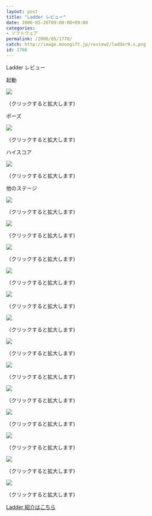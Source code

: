 ```yaml
---
layout: post
title: "Ladder レビュー"
date: 2006-05-26T09:00:00+09:00
categories:
- ソフトウェア
permalink: /2006/05/1770/
catch: http://image.moongift.jp/review2/ladder9.s.png
id: 1766
---
```

Ladder レビュー  
<!--more-->

起動

  

[![](http://image.moongift.jp/review2/ladder1.s.png)](http://image.moongift.jp/review2/ladder1.png)  
  
（クリックすると拡大します)

  

ポーズ

  

[![](http://image.moongift.jp/review2/ladder3.s.png)](http://image.moongift.jp/review2/ladder3.png)  
  
（クリックすると拡大します)

  

ハイスコア

  

[![](http://image.moongift.jp/review2/ladder2.s.png)](http://image.moongift.jp/review2/ladder2.png)  
  
（クリックすると拡大します)

  

他のステージ

  

[![](http://image.moongift.jp/review2/ladder4.s.png)](http://image.moongift.jp/review2/ladder4.png)  
  
（クリックすると拡大します)

  

[![](http://image.moongift.jp/review2/ladder5.s.png)](http://image.moongift.jp/review2/ladder5.png)  
  
（クリックすると拡大します)

  

[![](http://image.moongift.jp/review2/ladder6.s.png)](http://image.moongift.jp/review2/ladder6.png)  
  
（クリックすると拡大します)

  

[![](http://image.moongift.jp/review2/ladder7.s.png)](http://image.moongift.jp/review2/ladder7.png)  
  
（クリックすると拡大します)

  

[![](http://image.moongift.jp/review2/ladder8.s.png)](http://image.moongift.jp/review2/ladder8.png)  
  
（クリックすると拡大します)

  

[![](http://image.moongift.jp/review2/ladder9.s.png)](http://image.moongift.jp/review2/ladder9.png)  
  
（クリックすると拡大します)

  

[![](http://image.moongift.jp/review2/ladder10.s.png)](http://image.moongift.jp/review2/ladder10.png)  
  
（クリックすると拡大します)

  

[![](http://image.moongift.jp/review2/ladder11.s.png)](http://image.moongift.jp/review2/ladder11.png)  
  
（クリックすると拡大します)

  

[![](http://image.moongift.jp/review2/ladder12.s.png)](http://image.moongift.jp/review2/ladder12.png)  
  
（クリックすると拡大します)

  

[![](http://image.moongift.jp/review2/ladder13.s.png)](http://image.moongift.jp/review2/ladder13.png)  
  
（クリックすると拡大します)

  

[![](http://image.moongift.jp/review2/ladder14.s.png)](http://image.moongift.jp/review2/ladder14.png)  
  
（クリックすると拡大します)

  

[![](http://image.moongift.jp/review2/ladder15.s.png)](http://image.moongift.jp/review2/ladder15.png)  
  
（クリックすると拡大します)

  

[![](http://image.moongift.jp/review2/ladder16.s.png)](http://image.moongift.jp/review2/ladder16.png)  
  
（クリックすると拡大します)

  

[Ladder 紹介はこちら](http://oss.moongift.jp/intro/i-1767.html)

